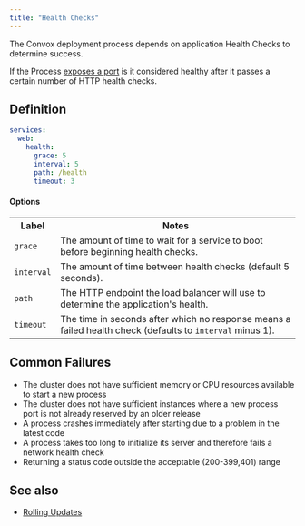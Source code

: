 ```yaml
---
title: "Health Checks"
---
```


The Convox deployment process depends on application Health Checks to determine success.

If the Process [exposes a port](/application/port) is it considered healthy after it passes a certain number of HTTP health checks.

## Definition

```yaml
services:
  web:
    health:
      grace: 5
      interval: 5
      path: /health
      timeout: 3
```

#### Options

<table>
  <tr>
    <th>Label</th>
    <th>Notes</th>
  </tr>
  <tr>
    <td><code>grace</code></td>
    <td>The amount of time to wait for a service to boot before beginning health checks.</td>
  </tr>
  <tr>
    <td><code>interval</code></td>
    <td>The amount of time between health checks (default 5 seconds).</td>
  </tr>
  <tr>
    <td><code>path</code></td>
    <td>The HTTP endpoint the load balancer will use to determine the application's health.</td>
  </tr>
  <tr>
    <td><code>timeout</code></td>
    <td>The time in seconds after which no response means a failed health check (defaults to <code>interval</code> minus 1).</td>
  </tr>
</table>

## Common Failures

* The cluster does not have sufficient memory or CPU resources available to start a new process
* The cluster does not have sufficient instances where a new process port is not already reserved by an older release
* A process crashes immediately after starting due to a problem in the latest code
* A process takes too long to initialize its server and therefore fails a network health check
* Returning a status code outside the acceptable (200-399,401) range



## See also

* [Rolling Updates](/docs/rolling-updates/)

